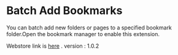 # Batch Add Bookmarks

You can batch add new folders or pages to a specified bookmark folder.Open the bookmark manager to enable this extension.

Webstore link is [here](https://chrome.google.com/webstore/detail/batch-add-bookmarks/gdolkiboplhdpaoobioniadihojdcdoa) .
version :  1.0.2